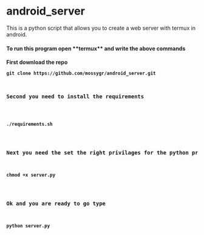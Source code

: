 # android_server
This is a python script that allows you to create  a web server with termux in android.

<h4>To run this program open **termux** and write the above commands<h4>
First download the repo
<pre>
<code>git clone https://github.com/mossygr/android_server.git
</code
</pre>

Second you need to install the requirements

<pre>
<code>
./requirements.sh</code>
</pre>

Next you need the set the right privilages for the python progrm
<pre>
<code>chmod +x server.py</code>
</pre>

Ok and you are ready to go type 
<pre>
<code>python server.py</code>
</pre>
